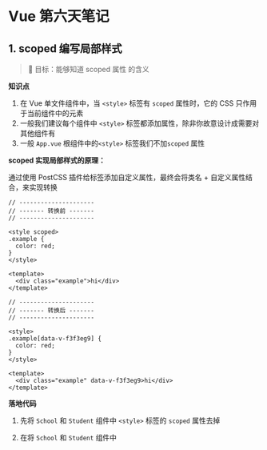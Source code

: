 #   Vue 第六天笔记



## 1. scoped 编写局部样式

> 🎯 目标：能够知道 scoped 属性 的含义 

**知识点**



1. 在 Vue 单文件组件中，当 `<style>` 标签有 `scoped` 属性时，它的 CSS 只作用于当前组件中的元素
2. 一般我们建议每个组件中 `<style>` 标签都添加属性，除非你故意设计成需要对其他组件有
3. 一般 `App.vue` 根组件中的`<style>` 标签我们不加`scoped` 属性



**scoped 实现局部样式的原理：**

通过使用 PostCSS 插件给标签添加自定义属性，最终会将类名 + 自定义属性结合，来实现转换

```vue
// ---------------------
// ------- 转换前 -------
// ---------------------

<style scoped>
.example {
  color: red;
}
</style>

<template>
  <div class="example">hi</div>
</template>

// ---------------------
// ------- 转换后 -------
// ---------------------

<style>
.example[data-v-f3f3eg9] {
  color: red;
}
</style>

<template>
  <div class="example" data-v-f3f3eg9>hi</div>
</template>
```





**落地代码**

1. 先将 `School` 和 `Student` 组件中 `<style>` 标签的 `scoped` 属性去掉

2. 在将 `School` 和 `Student` 组件中 <template> 中根元素的类名改成一致

   ```vue
   <template>
     <div class="demo">
       <h2>学生姓名：{{ name }}</h2>
       <h2>学生年龄：{{ age }}</h2>
       <button @click="showMore">展示更多信息</button>
     </div>
   </template>
   
   <script>
   // ......
   </script>
   
   <style>
   .demo {
     background-color: skyblue;
     padding: 20px;
   }
   </style>
   
   ```

   ```vue
   <template>
     <!-- 组件的结构 -->
     <div class="demo">
       <h2>学校名称：{{ name }}</h2>
       <h2>学校地址：{{ address }}</h2>
       <button @click="showMore">展示更多信息</button>
     </div>
   </template>
   
   <script>
   // ......
   </script>
   
   <style>
   /* 组件的样式 */
   .demo {
     background-color: pink;
     padding: 20px;
   }
   </style>
   
   ```

   

3. 在浏览器中，查看效果，样式冲突，只需要添加再次给 `<style>` 标签的 `scoped` 添加属性，即可还原

   <img src="./images/scoped.png" style="zoom:70%; border: 1px solid #ccc" />







## 2. 语法检测的配置

> 🎯 目标：了解如何避过语法检测

1. 第一种方式：`// eslint-disable-next-line`

   - 关闭配置项下一行代码的语法检查

   

2. 第二种方式：`/* eslint-disable */`

   - 配置项以下所有代码都会忽略语法检查

   

3. 第三种方式：`vue.config.js`中配置 ，具体配置如下：

   ```js
   const { defineConfig } = require('@vue/cli-service')
   
   module.exports = defineConfig({
     // 默认情况下 babel-loader 会忽略所有 node_modules 中的文件。
     // 你可以启用本选项，以避免构建后的代码中出现未转译的第三方依赖。
     transpileDependencies: true,
   
     // 是否在开发环境下通过 eslint-loader 在每次保存时 lint 代码。
     lintOnSave:false //追加这句话，用于关闭语法检查。
   })
   
   ```

   备注：```vue.config.js```可以对脚手架进行个性化定制，详情见：https://cli.vuejs.org/zh





## 3. ref 属性的使用

> 🎯 目标：掌握 Vue 中 ref 属性的使用

**知识点：**



`ref` 被用来给元素或子组件注册引用信息

- 如果在普通的 DOM 元素上使用，引用指向的就是 DOM 元素
- 如果用在子组件上，引用就指向组件实例



**落地代码：**



App.vue

```vue
<template>
  <div class="app">
    <h3 ref="element">App 根组件</h3>
    <button @click="getElement">获取 h3 标签内容</button>
    <button @click="getVc">获取子组件实例</button>
    <hr />
    <School ref="vc" />
  </div>
</template>

<script>
//引入School组件
import School from './components/School'

export default {
  name: 'App',
  components: { School },
  methods: {
    getElement() {
      console.log(this)
      // 用在普通的元素上，就是获取 DOM 元素
      console.log(this.$refs.element)
    },
    getVc() {
      console.log(this.$refs.vc)
    }
  }
}
</script>

<style>
.app {
  background-color: lightpink;
  padding: 100px 300px;
}
</style>

```



School.vue

```vue
<template>
  <!-- 组件的结构 -->
  <div class="demo">
    <h2>{{ info }}</h2>
  </div>
</template>

<script>
export default {
  name: 'SchoolPage',
  data() {
    return {
      info: '瘦巴巴的老爷们, 一起走哇~~~~'
    }
  }
}
</script>

<style scoped>
/* 组件的样式 */
.demo {
  background-color: lightblue;
  padding: 40px;
}
</style>

```







## 4. 表单数据收集

> 🎯 目标：掌握 Vue 进行表单收集的要点

<img src="./images/表单收集案例.png" style="zoom:80%;" />



### 4.1  静态表单



**页面基础模板结构**

```html
<template>
  <div class="container">
    <p>账号：<input type="text" /></p>
    <p>密码：<input type="password" /></p>
    <p>性别：<input type="radio" name="gender" />男<input type="radio" name="gender" />女</p>
    <p>
      爱好：
      <label for="cf"><input id="cf" type="checkbox" /> 吃饭 </label>
      <label for="sj"><input id="sj" type="checkbox" /> 睡觉 </label>
      <label for="hj"><input id="hj" type="checkbox" /> 喝酒 </label>
      <label for="dd"><input id="ddd" type="checkbox" /> 打豆豆 </label>
    </p>
    <p>
      城市：
      <select>
        <option value="">请选择城市</option>
        <option value="bj">北京</option>
        <option value="sh">上海</option>
        <option value="sz">深圳</option>
        <option value="gz">广州</option>
      </select>
    </p>
    <p>
      信息：
      <textarea placeholder="请输入个人信息" name="" id="" cols="30" rows="10"></textarea>
    </p>
    <p><input type="checkbox" />我已阅读并同意<a href="https://www.baidu.com">用户协议</a></p>
    <button>提交</button>
  </div>
</template>

<script>
export default {
  name: 'RegisterPage'
}
</script>

<style scoped>
.container {
  width: 320px;
  margin: 20px auto;
  border: 1px solid #ccc;
  padding: 60px 80px;
}
textarea {
  vertical-align: top;
}
select {
  width: 160px;
  height: 26px;
}
</style>

```



### 4.2 收集表单数据



**知识点：**

1. 若：`<input type="text"/>`，则`v-model`收集的是`value`值，用户输入的就是`value`值。
2. 若：`<input type="radio"/>`，则`v-model`收集的是`value`值，且要给标签配置`value`值。
3. 若：`<input type="checkbox"/>`
   - 没配置`input`的`value`属性，那么收集的就是`checked`（勾选 或 未勾选，是布尔值）
   - 配置了`input`的`value`属性：
     - `v-model`的初始值是非数组，那么收集的就是`checked`（勾选 或 未勾选，是布尔值）。
     - `v-model`的初始值是数组，那么收集的的就是`value`组成的数组。



**落地代码：**

```html
<template>
  <div class="container">
    <p>账号：<input type="text" v-model="userInfo.account" /></p>
    <p>密码：<input type="password" v-model="userInfo.password" /></p>
    <p>
      性别：
      <label for="man"><input id="man" type="radio" name="gender" v-model="userInfo.gender" value="man" />男</label>
      <label for="woman"><input id="woman" type="radio" name="gender" v-model="userInfo.gender" value="woman" />女</label>
    </p>
    <p>
      爱好：
      <label for="cf"><input id="cf" type="checkbox" v-model="userInfo.likes" value="cf" /> 吃饭 </label>
      <label for="sj"><input id="sj" type="checkbox" v-model="userInfo.likes" value="sj" /> 睡觉 </label>
      <label for="hj"><input id="hj" type="checkbox" v-model="userInfo.likes" value="hj" /> 喝酒 </label>
      <label for="dd"><input id="dd" type="checkbox" v-model="userInfo.likes" value="dd" /> 打豆豆 </label>
    </p>
    <p>
      城市：
      <select v-model="userInfo.city">
        <option value="">请选择城市</option>
        <option value="bj">北京</option>
        <option value="sh">上海</option>
        <option value="sz">深圳</option>
        <option value="gz">广州</option>
      </select>
    </p>
    <p>
      信息：
      <textarea v-model="userInfo.info" placeholder="请输入个人信息" name="" id="" cols="30" rows="10"></textarea>
    </p>
    <p><input type="checkbox" v-model="userInfo.isAgree" />我已阅读并同意<a href="https://www.baidu.com">用户协议</a></p>
    <button @click="submit">提交</button>
  </div>
</template>

<script>
export default {
  name: 'RegisterPage',
  data() {
    return {
      userInfo: {
        account: '', // 账号
        password: '', // 密码
        gender: '', // 性别
        city: '', // 城市
        likes: [], // 爱好
        info: '', // 其他信息
        isAgree: '' // 是否同意协议
      }
    }
  },
  methods: {
    submit() {
      console.log(this.userInfo)
    }
  }
}
</script>

<style scoped>
.container {
  width: 320px;
  margin: 20px auto;
  border: 1px solid #ccc;
  padding: 60px 80px;
}
textarea {
  vertical-align: top;
}
select {
  width: 160px;
  height: 26px;
}
</style>

```







## 5. Vue 插件

> 🎯 目标：掌握 Vue 插件的使用方法

**知识点：**



`插件`通常用来**为 Vue 添加全局功能**，插件的功能范围没有严格的限制，——一般有下面几种：



1. 添加全局方法或者 property
2. 添加全局资源：指令/过滤器/过渡等
3. 添加 Vue 实例方法，通过把它们添加到 `Vue.prototype` 上实现
4. 一个库，提供自己的 API，同时提供上面提到的一个或多个功能
5. ......



插件需要暴露一个 `install` 方法，这个方法的第一个参数是 `Vue` 构造器，第二个参数是一个可选的选项对象：

```js
const plugin = {
  install (Vue, options) {
    // 添加全局方法
    Vue.globalMethod = function () { ... }
    
    // 添加全局 property
    Vue.globalProperty = 'xxx'
                                    
    // 添加全局指令
    Vue.directive('xx', { ... })
    
    // 添加全局过滤器
    Vue.filter('xx', { ... })
    
    // 添加全局组件
    Vue.component('xx', { ... })
 
    // 添加实例方法
    Vue.prototype.$myMethod = function () { ... }
  }
}
    
export default plugin
```

```vue
import plugin from './plugin.js'

Vue.use(plugin)
```













## 6.组件通讯-props(父往子传值)

> 🎯 目标：掌握 Vue 中如何使用 props 父往子传值



### 6.1 props 的基本使用



**知识点：**

`props` 可以是数组或对象，用于接收来自父组件的数据。

- `props `是简单数组，在数据中直接写上需要接收的数据属性即可
- `props `若写成对象，可以通过对象配置高级选项，如类型检测、自定义验证和设置默认值
- **注意：接收到的`prop`最终都出现在：组件实例 —— `vc`上**

```js
export default {
  props: ['a', 'b', 'c']
}
```

```js
export default {
  props: {
    a: {
      type: Number, // 检测传递的数据类型
      default: 0, // 设置默认值
      required: true, // 设置属性是必填项
      // 自定义验证
      validator: function (value) {
        return value
      }
    }
  }
}
```



<img src="./images/props 传值 1.png" style="zoom:60%;" />



**落地代码：**



App.vue

```vue
<template>
  <div class="app">
    <h3>App 根组件</h3>
    <hr />
    <Student :grade="num" :money="money" />
  </div>
</template>

<script>
//引入School组件
import Student from './components/Student'

export default {
  name: 'App',
  components: { Student },
  data() {
    return {
      num: 6,
      money: 1000
    }
  }
}
</script>

<style>
.app {
  background-color: lightpink;
  padding: 100px 300px;
}
</style>

```



Student.vue

```vue
<template>
  <!-- 组件的结构 -->
  <div class="demo">
    <h2>学生：{{ name }}</h2>
    <p>{{ grade }} 年级，品学兼优，获得 {{ money }} 奖学金</p>
  </div>
</template>

<script>
export default {
  name: 'SchoolPage',
  data() {
    return {
      name: 'Tom'
    }
  },
  props: ['grade', 'money']
}
</script>

<style scoped>
/* 组件的样式 */
.demo {
  background-color: lightblue;
  padding: 40px;
}
</style>

```











### 6.2 props 的三种接收方式



**知识点：**



1. 第一种方式（只接收）：

   ```js
   props:['a']
   ```

   

2. 第二种方式（接收 + 限制类型）：

   ```js
   props:{
     a:String
   }
   ```



3. 第三种方式（接收、限制类型、限制必要性、指定默认值）

   ```js
   props:{
     a:{
       type:String, // 检测传递的数据类型
       required:true, // 设置属性是必填项
       default:'Tom' // 默认值
     }
   }
   ```





**落地代码：**



Student.vue

```vue
<template>
  <!-- 组件的结构 -->
  <div class="demo">
    <h2>学生：{{ name }}</h2>
    <p>{{ grade }} 年级，品学兼优，获得 {{ money }} 奖学金</p>
    <p>{{ obj.say }}</p>

    <button @click="handler">拿来偷偷买皮肤</button>
  </div>
</template>

<script>
export default {
  name: 'SchoolPage',
  data() {
    return {
      name: 'Tom'
    }
  },
  // 第一种方式：
  // props: ['grade', 'money', 'obj'],

  // 第二种方式：接收 + 限制类型
  // props: {
  //   grade: String,
  //   money: Number,
  //   obj: Object
  // },

  // 第三种方式：接收、限制类型、限制必要性、指定默认值
  props: {
    grade: {
      type: String, // 类型是 String
      required: true // 设置属性是必填项
    },

    money: {
      type: Number, // 类型是 Number
      required: true // 设置属性是必填项
    },

    obj: {
      type: Object,
      // eslint-disable-next-line
      // 如果是函数、数组默认值需要通过函数返回
      default: () => {
        return { say: '你要更加努力' }
      },
      required: true,
      // 如果需要对对象中的属性进行数据转换
      validator: function (value) {
        const newObj = {}
        for (const key in value) {
          if (key === 'num') value[key] = Number(value[key])
          newObj[key] = value[key]
        }
        return newObj
      }
    }
  },
}
</script>

<style scoped>
/* 组件的样式 */
.demo {
  background-color: lightblue;
  padding: 40px;
}
</style>

```









### 6.3 props 不可进行修改



**知识点：**



1. `props`是只读的，不可修改。
2. 对于基本类型的`props`：一旦修改，直接就会报错。
 3. 对象或数组类型的`props`：
      - 若修改的是整个对象或数组（地址值发生变化），会报错。
      - 若修改的是对象或数组中的内容（地址值不变），不会报错。



所有的 `prop` 都使得其父子 prop 之间形成了一个**单向下行绑定**：父级 prop 的更新会向下流动到子组件中，但是反过来则不行。这样会防止从子组件意外变更父级组件的状态，从而导致你的应用的数据流向难以理解。





**落地代码：**

```vue
<Student :grade="num" :money="money" :obj="{ say: '你要更加努力' }" />
```



```vue
<template>
  <!-- 组件的结构 -->
  <div class="demo">
    <h2>学生：{{ name }}</h2>
    <p>{{ grade }} 年级，品学兼优，获得 {{ money }} 奖学金</p>
    <p>{{ obj.say }}</p>

    <button @click="handler">拿来偷偷买皮肤</button>
  </div>
</template>

<script>
export default {
  name: 'SchoolPage',
  data() {
    return {
      name: 'Tom'
    }
  },
  props: ['grade', 'money', 'obj'],
  methods: {
    handler() {
      // 对于基本类型的props：一旦修改，直接就会报错。
      // eslint-disable-next-line
      // console.log((this.money -= 10))

      // 若修改的是对象或数组中的内容（地址值不变），不会报错。
      // eslint-disable-next-line
      // console.log((this.obj.say = '我会的'))

      // 若修改的是整个对象或数组（地址值发生变化），但是会报错。
      // eslint-disable-next-line
      console.log((this.obj = { say: '今晚就玩王者' }))
    }
  }
}
</script>

<style scoped>
/* 组件的样式 */
.demo {
  background-color: lightblue;
  padding: 40px;
}
</style>

```









## 7.组件通讯-自定义事件(子往父传值)



### 7.1 使用 Props 实现子传父 

<img src="E:/Vue 备课/01-Vue 基础/01-课程笔记/images/子往父传值.png" style="zoom:60%; border: 1px solid #ccc" />

App.vue

```vue
<template>
  <div class="parent">
    <h2>父组件</h2>
    <Children :getChildData="getChildData" />
  </div>
</template>

<script>
import Children from './components/Children.vue'

export default {
  components: {
    Children
  },
  data() {
    return {}
  },
  methods: {
    getChildData(newVal) {
      console.log(newVal)
    }
  }
}
</script>

<style scoped>
.parent {
  background-color: skyblue;
  height: 300px;
  padding: 30px;
}
</style>

```



children.vue

```vue
<template>
  <div class="children">
    <h3>子组件</h3>
    <button @click="handler">传递数据给父组件</button>
  </div>
</template>

<script>
export default {
  name: 'ChildrenPage',
  props: ['getChildData'],
  methods: {
    handler() {
      this.getChildData(10)
    }
  }
}
</script>

<style scoped>
.children {
  background-color: pink;
  height: 200px;
  padding: 20px;
}
</style>

```







### 7.2 自定义事件基本使用



<img src="E:/Vue 备课/01-Vue 基础/01-课程笔记/images/子往父传值.png" style="zoom:60%; border: 1px solid #ccc" />



1. 通过 `@` 或者 `v-on` 向 `VueComponents` 实例身上添加一个**自定义的事件**
2. 在  `VueComponents` 内部，使用 `$emit` 触发自定义事件的调用
3. **注意：自定义事件的用法只能用在组件标签身上**



App.vue

```vue
<template>
  <div class="parent">
    <h2>父组件</h2>
    <!-- 向 VueComponents 身上添加一个自定义的方法 -->
    <Children @getData="getChildrenData" />
  </div>
</template>

<script>
import Children from './components/ChildrenPage.vue'

export default {
  components: {
    Children
  },
  data() {
    return {}
  },
  methods: {
    getChildrenData(data) {
      console.log(data)
    }
  }
}
</script>

<style scoped>
.parent {
  background-color: skyblue;
  height: 300px;
  padding: 30px;
}
</style>

```



children.vue

```vue
<template>
  <div class="children">
    <h3>子组件</h3>
    <button @click="handler">传递数据给父组件</button>
  </div>
</template>

<script>
export default {
  name: 'ChildrenPage',
  methods: {
    handler() {
      this.$emit('getData', 123)
    }
  }
}
</script>

<style scoped>
.children {
  background-color: pink;
  height: 200px;
  padding: 20px;
}
</style>

```







### 7.3 第二种绑定自定义事件的方式



<img src="E:/Vue 备课/01-Vue 基础/01-课程笔记/images/子往父传值.png" style="zoom:60%; border: 1px solid #ccc" />



1. 给组件标签绑定 `ref` 属性，主要利用 `ref` 属性可以获取组件实例的特性

2. **需要注意 this 的指向问题，这点非常关键**

    

   - `this`：获取的是当前组件的实例对象
   - `this.$refs.child`：获取的是 ref 值为 child 的那个组件的实例对象
   - `this.$refs.child.$on('事件名', 回调函数)`，回调函数中的自定义事件 `this` 指向 `ref `值为 `child` 的那个组件的实例对象，
     - <font color="red">**自定义事件的回调，要么直接写成箭头函数，要么提前在`methods`中配置好。**</font>
     - 为什么这么做？想让`this`是要接收数据组件的实例对象。



App.vue

```vue
<template>
  <div class="parent">
    <h2>父组件</h2>
    <input type="text" v-model="val" />
    <Children ref="child" />
  </div>
</template>

<script>
import Children from './components/Children.vue'

export default {
  name: 'App',
  components: {
    Children
  },
  data() {
    return {
      name: 'App',
      val: ''
    }
  },
  mounted() {
    // 获取的是当前组件的实例对象
    console.log(this)

    // 获取的是 ref 值为 child 的那个组件的实例对象
    console.log(this.$refs.child)

    // 此处的的数据如果想对 data 里面的数据进行赋值，必须使用箭头函数
    this.$refs.child.$on('getData', (value) => {
      console.log(value)
      this.val = value
    })
  }
}
</script>

<style scoped>
.parent {
  background-color: skyblue;
  height: 360px;
  padding: 30px;
}
</style>

```



Children.vue

```vue
<template>
  <div class="children">
    <h3>子组件</h3>
    <button @click="handler">传递数据给父组件</button>
  </div>
</template>

<script>
export default {
  name: 'Children-page',
  data() {
    return {
      name: 'child'
    }
  },
  methods: {
    handler() {
      this.$emit('getData', 456789)
    }
  }
}
</script>

<style scoped>
.children {
  background-color: pink;
  height: 200px;
  padding: 20px;
}
</style>

```











### 7.4 解绑事件

<img src="E:/Vue 备课/01-Vue 基础/01-课程笔记/images/解绑 传值 1.png" style="zoom:60%;border: 1px solid #ccc" />



使用 `$off` 方法进行事件的解绑

- 如果想解绑多个事件 `this.$off('事件名')`
- 如果想解绑多个事件 `this.$off(['事件名',  '事件名'])`
- 如果需要解绑自身全部事件 `this.$off()`



Children.vue

```vue
<template>
  <div class="children">
    <h3>子组件</h3>
    <button @click="handler">传递数据给父组件</button>

    <button @click="removeHandler">解绑事件</button>
  </div>
</template>

<script>
export default {
  name: 'Children-page',
  data() {
    return {
      name: 'child'
    }
  },
  methods: {
    handler() {
      this.$emit('getData', 456789)
    },

    removeHandler() {
      this.$off('getData')
    }
  }
}
</script>

<style scoped>
.children {
  background-color: pink;
  height: 200px;
  padding: 20px;
  margin-top: 10px;
}
</style>

```





### 7.5 自定义事件的注意事项



1. 组件上也可以绑定原生 DOM 事件，会把原生事件加在组件最外侧元素上，需要使用 `.native` 修饰符
2. 多个单词组成的事件名，官方推荐使用 kebab-case 命名，例如：`v-on:hello-world`



不同于组件和 prop，事件名不会被用作一个 `JavaScript` 变量名或 `property` 名，所以就没有理由使用 `camelCase` 或 `PascalCase` 了。并且 `v-on` 事件监听器在 DOM 模板中会被自动转换为全小写 (因为 HTML 是大小写不敏感的)，所以 `v-on:myEvent` 将会变成 `v-on:myevent`——导致 `myEvent` 不可能被监听到。

因此，我们推荐你**始终使用 kebab-case 的事件名**。





## 8. 一个重要的内置关系



`VueComponent.prototype.__proto__ === Vue.prototype`，组件实例对象（vc）可以访问到 Vue原型上的属性、方法。

![](./images/Vue 组件内置关系.png)







## 9. 组件通讯-全局事件总线





### 9.1 全局实现总线原理分析





<img src="E:/Vue 备课/01-Vue 基础/01-课程笔记/images/事件总线原理.png" style="zoom:60%; border: 1px solid #ccc" />



1. 事件总线( `EventBus`) 是一种组件间通讯的方式，常用于两个非父子关系组件和兄弟组件之间通讯，简而言之，**可以用于任意组件间通信**

    

2. 事件总线在 Vue 中被用来作为组件间通信的桥梁， 事件总线像是所有组件共用相同的事件中心，我们可以使用 `$emit`，`$on`，`$off`向该中心注册分发、监听、取消监听事件

    

3. 想实现事件中心，有两个必备的条件：

   - 事件中心能够被所有的组件访问到
   - 既然事件中心能绑定事件，需要确保事件中心能够调用`$emit`，`$on`，`$off`





### 9.2 全局实现总线案例准备

<img src="E:/Vue 备课/01-Vue 基础/01-课程笔记/images/bear.png" style="zoom:60%;" />



App.vue

```vue
<template>
  <div class="parent">
    <h2>父组件</h2>

    <BearBig />
    <hr />
    <BearTwo />
  </div>
</template>

<script>
import BearBig from './components/BearBig.vue'
import BearTwo from './components/BearTwo.vue'

export default {
  name: 'App',
  components: {
    BearBig,
    BearTwo
  },
  data() {
    return {
      name: 'App',
      val: ''
    }
  }
}
</script>

<style scoped>
.parent {
  background-color: skyblue;
  height: 360px;
  padding: 30px;
}
</style>

```



BearBig.vue

```vue
<template>
  <div class="container">
    <h4>熊大组件</h4>
  </div>
</template>

<script>
export default {}
</script>

<style scoped>
.container {
  background-color: lightgreen;
  height: 100px;
  padding: 10px;
}
</style>

```



BearTwo.vue

```vue
<template>
  <div class="container">
    <h4>熊二组件</h4>
  </div>
</template>

<script>
export default {}
</script>

<style scoped>
.container {
  background-color: pink;
  height: 100px;
  padding: 10px;
}
</style>

```













### 9.3 实现事件总线 1 - 被所有组件访问



借助如下图：



<img src="E:/Vue 备课/01-Vue 基础/01-课程笔记/images/Vue 组件内置关系.png" style="zoom:20%;" />



思考：事件中心能够被所有的组件访问到，那么应该事件中心放到哪一个位置？



答：猜测：① VueComponent 的原型对象  猜测 ② Vue 的原型对象



**验证：VueComponent 的原型对象**

```js
// main.js

// 直接写 VueComponent 不行
// VueComponent.prototype.eventBus = '100'

// 我们就在 VueComponent 的原型身上添加了一个 eventBus
const VueComponent = Vue.extend()
VueComponent.prototype.eventBus = '100'


// 在每个组件中，访问 this.eventBus
// 返回的都是 undefined，发现不是我们预期的结果

// 原因是什么 ？
// Vue.extend() 每次返回的都是一个新的 VueComponent
// 那么最新的 VueComponent，就会有一个的新的 VueComponent 原型对象
// 找不到，最终返回的就是一个 undefined
```



结论：事件中心 放到 VueComponent 的原型对象身上是不行的！除非更改源码 ！😀😀





**验证：Vue 的原型对象**

```js
// main.js

// 直接在 Vue 的原型身上
Vue.prototype.eventBus = '100'

// 在每个组件中，访问 this.eventBus
// 返回的都是 100，是我们预期的结果

```



结论：事件中心 放到 Vue 的原型对象 ！







### 9.4 实现事件总线 2 -能够访问事件



既然事件中心能绑定事件，需要确保事件中心能够调用`$emit`，`$on`，`$off`，

因此，`EventBus` 只能有两个选择，要么是 `vm` ，要么设计 `vc`



**验证：EventBus = vc**



```js
// main.js

// Vue.prototype.eventBus = vc ???

const VueComponent = Vue.extend()
const vc = new VueComponent()
Vue.prototype.eventBus = vc

// 这种写法能够访问到 $on、$emit 吗？

// 能，但是我们不能这么写
// 1. Vue.extend() 本质是创建对象
// 2. VueComponent 不需要自己 new
```





结论：`EventBus` 不能是 `vc`





**验证：EventBus = vm**

```js
// main.js

Vue.prototype.eventBus = new Vue()

// 这种写法能够访问到 $on、$emit 吗？

// 能

// 注意，这时候，在我们项目中出现了两个实例：
new Vue({
  render: h => h(App)
}).$mount('#app')

//-------------------------
//-------------------------

new Vue({
  beforeCreate() {
    Vue.prototype.eventBus = this
  },
  render: h => h(App)
}).$mount('#app')
```



结论：`EventBus` 是 `vm`





落地代码：

App.vue

```js
//引入Vue
import Vue from 'vue'
import App from './App'

Vue.config.productionTip = false

new Vue({
  beforeCreate() {
    Vue.prototype.$eventBus = this
  },
  render: (h) => h(App)
}).$mount('#app')

```



BearBig.vue

```vue
<template>
  <div class="container">
    <h4>熊大组件</h4>
    <button @click="giveApple">熊二，给你苹果吃</button>
  </div>
</template>

<script>
export default {
  methods: {
    giveApple() {
      this.$eventBus.$emit('apple', 10)
    }
  }
}
</script>
```



BearSmall.vue

```vue
<template>
  <div class="container">
    <h4>熊二组件</h4>
  </div>
</template>

<script>
export default {
  mounted() {
    this.$eventBus.$on('apple', (val) => {
      console.log(val)
    })
  },
  beforeDestroy() {
    this.$eventBus.$off('apple')
  }
}
</script>
```





### 9.5 全局实现总结



1. 安装全局事件总线

   ```js
   new Vue({
     beforeCreate() {
       // 安装全局事件总线，$eventBus 就是当前应用的 vm
       Vue.prototype.$eventBus = this
     },
       
     render: (h) => h(App)
   }).$mount('#app')
   
   ```

   

2. 使用事件总线

   接收数据：A 组件想要接收数据，则在 A 组件中给 $eventBus绑定自定义事件，事件回调留在 A 组件本身

   ```vue
   <script>
   export default {
     mounted() {
       this.$eventBus.$on('apple', (val) => {
         console.log(val)
       })
     },
     beforeDestroy() {
       this.$eventBus.$off('apple')
     }
   }
   </script>
   ```

   

   提供数据：`this.$bus.$emit('xxx', 数据)`

   

3. 最好在 beforeDestory 钩子中，用 $off 去解绑`当前组件所用到`的事件











